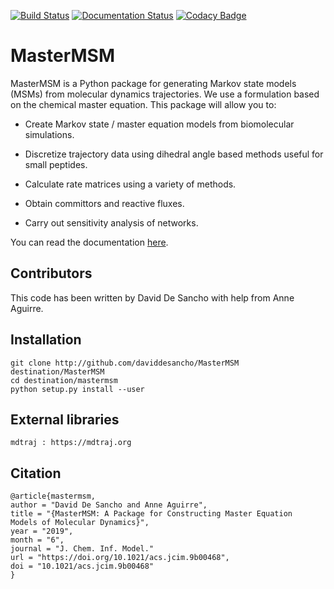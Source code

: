 [![Build Status](https://travis-ci.com/daviddesancho/MasterMSM.svg?branch=develop)](https://travis-ci.com/daviddesancho/MasterMSM)
[![Documentation Status](https://readthedocs.org/projects/mastermsm/badge/?version=develop)](https://mastermsm.readthedocs.io/en/develop/?badge=develop)
[![Codacy Badge](https://app.codacy.com/project/badge/Grade/90d86f571f5c416b910a9dc4d1d8c569)](https://www.codacy.com/gh/BioKT/MasterMSM/dashboard?utm_source=github.com&amp;utm_medium=referral&amp;utm_content=BioKT/MasterMSM&amp;utm_campaign=Badge_Grade)

MasterMSM
=========
MasterMSM is a Python package for generating Markov state models (MSMs)
from molecular dynamics trajectories. We use a formulation based on 
the chemical master equation. This package will allow you to:

*   Create Markov state / master equation models from biomolecular simulations.

*   Discretize trajectory data using dihedral angle based methods useful 
for small peptides.

*   Calculate rate matrices using a variety of methods.

*   Obtain committors and reactive fluxes.

*   Carry out sensitivity analysis of networks.

You can read the documentation [here](https://mastermsm.readthedocs.io).

Contributors
------------
This code has been written by David De Sancho with help from Anne Aguirre.

Installation
------------
    git clone http://github.com/daviddesancho/MasterMSM destination/MasterMSM
    cd destination/mastermsm
    python setup.py install --user

External libraries
------------------
    mdtraj : https://mdtraj.org

Citation
--------
    @article{mastermsm,
    author = "David De Sancho and Anne Aguirre",
    title = "{MasterMSM: A Package for Constructing Master Equation    Models of Molecular Dynamics}",
    year = "2019",
    month = "6",
    journal = "J. Chem. Inf. Model."
    url = "https://doi.org/10.1021/acs.jcim.9b00468",
    doi = "10.1021/acs.jcim.9b00468"
    }
